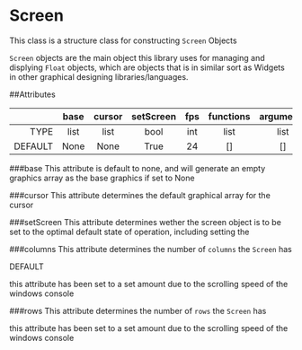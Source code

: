 # Screen

This class is a structure class for constructing `Screen` Objects

`Screen` objects are the main object this library uses for managing and displying `Float` objects, 
which are objects that is in similar sort as Widgets in other graphical designing libraries/languages.

##Attributes

|  | base | cursor | setScreen | fps | functions | arguments | columns | rows | fullscreen | scrollSensitivity |
|-:|:----:|:------:|:---------:|:---:|:---------:|:---------:|:-------:|:----:|:----------:|:-----------------:|
|TYPE| list | list | bool | int | list | list | int | int | bool | int |
|DEFAULT| None | None | True | 24 | [] | [] | 0 | 0 | True | 1 |

###base
This attribute is default to none, and will generate an empty graphics array as the base graphics if set to None

###cursor
This attribute determines the default graphical array for the cursor

###setScreen
This attribute determines wether the screen object is to be set to the optimal default state of operation, 
including setting the 

###columns
This attribute determines the number of `columns` the `Screen` has

DEFAULT

this attribute has been set to a set amount due to the scrolling speed of the windows console

###rows
This attribute determines the number of `rows` the `Screen` has

this attribute has been set to a set amount due to the scrolling speed of the windows console

